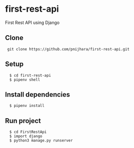 # first-rest-api
First Rest API using Django


## Clone

```  git clone https://github.com/pnijhara/first-rest-api.git  ```

## Setup

```
  $ cd first-rest-api
  $ pipenv shell
  ```

## Install dependencies
```
  $ pipenv install
```

## Run project
```
  $ cd FirstRestApi
  $ import django
  $ python3 manage.py runserver
```
